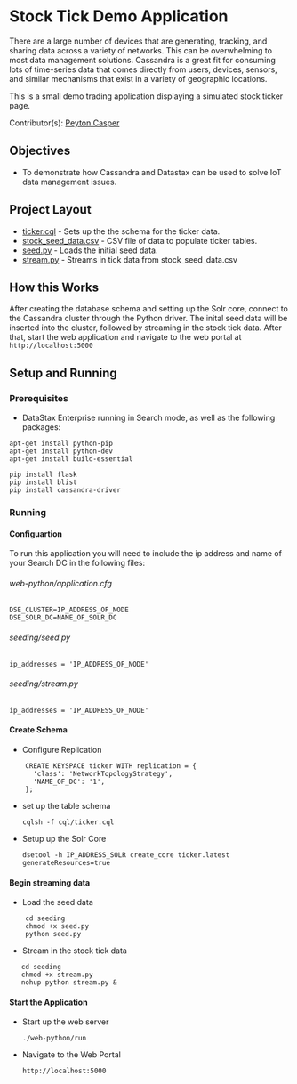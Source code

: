 # Stock Tick Demo Application
There are a large number of devices that are generating, tracking, and sharing data across a variety of networks. This can be overwhelming to most data management solutions. Cassandra is a great fit for consuming lots of time-series data that comes directly from users, devices, sensors, and similar mechanisms that exist in a variety of geographic locations.

This is a small demo trading application displaying a simulated stock ticker page.

Contributor(s): [Peyton Casper](https://github.com/peytoncasper)

## Objectives

* To demonstrate how Cassandra and Datastax can be used to solve IoT data management issues.
  
## Project Layout

* [ticker.cql](/cql/ticker.cql) - Sets up the the schema for the ticker data.
* [stock_seed_data.csv](/seeding/stock_seed_data.csv) - CSV file of data to populate ticker tables.
* [seed.py](/seeding/seed.py) - Loads the initial seed data.
* [stream.py](/seeding/stream.py) - Streams in tick data from stock_seed_data.csv

## How this Works

After creating the database schema and setting up the Solr core, connect to the Cassandra cluster through the Python driver. The inital seed data will be inserted into the cluster, followed by streaming in the stock tick data. After that, start the web application and navigate to the web portal at `http://localhost:5000`

## Setup and Running

### Prerequisites

* DataStax Enterprise running in Search mode, as well as the following packages:

```
apt-get install python-pip
apt-get install python-dev
apt-get install build-essential

pip install flask
pip install blist
pip install cassandra-driver
```

### Running

#### Configuartion

To run this application you will need to include the ip address and name of your Search DC in the following files:

###### web-python/application.cfg

    DSE_CLUSTER=IP_ADDRESS_OF_NODE
    DSE_SOLR_DC=NAME_OF_SOLR_DC

###### seeding/seed.py
    
    ip_addresses = 'IP_ADDRESS_OF_NODE'
    
###### seeding/stream.py
    
    ip_addresses = 'IP_ADDRESS_OF_NODE'
    
#### Create Schema

* Configure Replication
```
    CREATE KEYSPACE ticker WITH replication = {
      'class': 'NetworkTopologyStrategy',
      'NAME_OF_DC': '1',
    };
```
* set up the table schema

    `cqlsh -f cql/ticker.cql`
    
* Setup up the Solr Core
    
    `dsetool -h IP_ADDRESS_SOLR create_core ticker.latest generateResources=true`
    
#### Begin streaming data    
    
* Load the seed data
```
    cd seeding
    chmod +x seed.py
    python seed.py
 ```   
* Stream in the stock tick data
 ```
    cd seeding
    chmod +x stream.py
    nohup python stream.py &
 ```
    
#### Start the Application

* Start up the web server
 
  `./web-python/run`
    
* Navigate to the Web Portal
  
  `http://localhost:5000`


